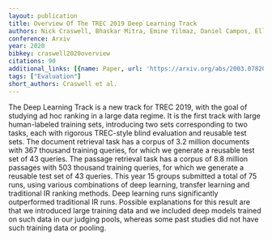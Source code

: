 ```yaml
---
layout: publication
title: Overview Of The TREC 2019 Deep Learning Track
authors: Nick Craswell, Bhaskar Mitra, Emine Yilmaz, Daniel Campos, Ellen M. Voorhees
conference: Arxiv
year: 2020
bibkey: craswell2020overview
citations: 90
additional_links: [{name: Paper, url: 'https://arxiv.org/abs/2003.07820'}]
tags: ["Evaluation"]
short_authors: Craswell et al.
---
```

The Deep Learning Track is a new track for TREC 2019, with the goal of
studying ad hoc ranking in a large data regime. It is the first track with
large human-labeled training sets, introducing two sets corresponding to two
tasks, each with rigorous TREC-style blind evaluation and reusable test sets.
The document retrieval task has a corpus of 3.2 million documents with 367
thousand training queries, for which we generate a reusable test set of 43
queries. The passage retrieval task has a corpus of 8.8 million passages with
503 thousand training queries, for which we generate a reusable test set of 43
queries. This year 15 groups submitted a total of 75 runs, using various
combinations of deep learning, transfer learning and traditional IR ranking
methods. Deep learning runs significantly outperformed traditional IR runs.
Possible explanations for this result are that we introduced large training
data and we included deep models trained on such data in our judging pools,
whereas some past studies did not have such training data or pooling.